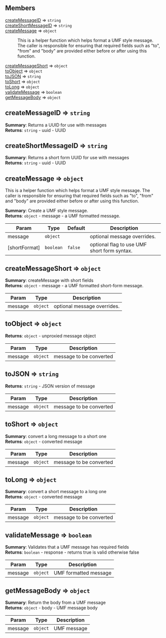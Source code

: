 ## Members

<dl>
<dt><a href="#createMessageID">createMessageID</a> ⇒ <code>string</code></dt>
<dd></dd>
<dt><a href="#createShortMessageID">createShortMessageID</a> ⇒ <code>string</code></dt>
<dd></dd>
<dt><a href="#createMessage">createMessage</a> ⇒ <code>object</code></dt>
<dd><p>This is a helper function which helps format a UMF style message.
             The caller is responsible for ensuring that required fields such as
             &quot;to&quot;, &quot;from&quot; and &quot;body&quot; are provided either before or after using
             this function.</p>
</dd>
<dt><a href="#createMessageShort">createMessageShort</a> ⇒ <code>object</code></dt>
<dd></dd>
<dt><a href="#toObject">toObject</a> ⇒ <code>object</code></dt>
<dd></dd>
<dt><a href="#toJSON">toJSON</a> ⇒ <code>string</code></dt>
<dd></dd>
<dt><a href="#toShort">toShort</a> ⇒ <code>object</code></dt>
<dd></dd>
<dt><a href="#toLong">toLong</a> ⇒ <code>object</code></dt>
<dd></dd>
<dt><a href="#validateMessage">validateMessage</a> ⇒ <code>boolean</code></dt>
<dd></dd>
<dt><a href="#getMessageBody">getMessageBody</a> ⇒ <code>object</code></dt>
<dd></dd>
</dl>

<a name="createMessageID"></a>

## createMessageID ⇒ <code>string</code>
**Summary**: Returns a UUID for use with messages  
**Returns**: <code>string</code> - uuid - UUID  
<a name="createShortMessageID"></a>

## createShortMessageID ⇒ <code>string</code>
**Summary**: Returns a short form UUID for use with messages  
**Returns**: <code>string</code> - uuid - UUID  
<a name="createMessage"></a>

## createMessage ⇒ <code>object</code>
This is a helper function which helps format a UMF style message.
             The caller is responsible for ensuring that required fields such as
             "to", "from" and "body" are provided either before or after using
             this function.

**Summary**: Create a UMF style message.  
**Returns**: <code>object</code> - message - a UMF formatted message.  

| Param | Type | Default | Description |
| --- | --- | --- | --- |
| message | <code>object</code> |  | optional message overrides. |
| [shortFormat] | <code>boolean</code> | <code>false</code> | optional flag to use UMF short form syntax. |

<a name="createMessageShort"></a>

## createMessageShort ⇒ <code>object</code>
**Summary**: createMessage with short fields  
**Returns**: <code>object</code> - message - a UMF formatted short-form message.  

| Param | Type | Description |
| --- | --- | --- |
| message | <code>object</code> | optional message overrides. |

<a name="toObject"></a>

## toObject ⇒ <code>object</code>
**Returns**: <code>object</code> - unproxied message object  

| Param | Type | Description |
| --- | --- | --- |
| message | <code>object</code> | message to be converted |

<a name="toJSON"></a>

## toJSON ⇒ <code>string</code>
**Returns**: <code>string</code> - JSON version of message  

| Param | Type | Description |
| --- | --- | --- |
| message | <code>object</code> | message to be converted |

<a name="toShort"></a>

## toShort ⇒ <code>object</code>
**Summary**: convert a long message to a short one  
**Returns**: <code>object</code> - converted message  

| Param | Type | Description |
| --- | --- | --- |
| message | <code>object</code> | message to be converted |

<a name="toLong"></a>

## toLong ⇒ <code>object</code>
**Summary**: convert a short message to a long one  
**Returns**: <code>object</code> - converted message  

| Param | Type | Description |
| --- | --- | --- |
| message | <code>object</code> | message to be converted |

<a name="validateMessage"></a>

## validateMessage ⇒ <code>boolean</code>
**Summary**: Validates that a UMF message has required fields  
**Returns**: <code>boolean</code> - response - returns true is valid otherwise false  

| Param | Type | Description |
| --- | --- | --- |
| message | <code>object</code> | UMF formatted message |

<a name="getMessageBody"></a>

## getMessageBody ⇒ <code>object</code>
**Summary**: Return the body from a UMF message  
**Returns**: <code>object</code> - body - UMF message body  

| Param | Type | Description |
| --- | --- | --- |
| message | <code>object</code> | UMF message |

